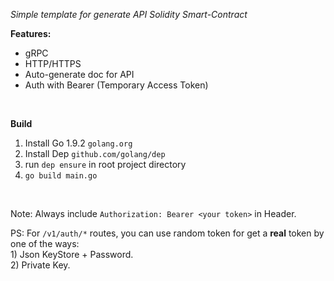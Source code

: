*Simple template for generate API Solidity Smart-Contract*

**Features:**

- gRPC
- HTTP/HTTPS
- Auto-generate doc for API
- Auth with Bearer (Temporary Access Token)

<br>
    
**Build**

1) Install Go 1.9.2 `golang.org`
2) Install Dep `github.com/golang/dep`
3) run `dep ensure` in root project directory
4) `go build main.go`

<br>

Note: Always include ```Authorization: Bearer <your token>``` in Header.

PS: For ```/v1/auth/*``` routes, you can use random token for get a **real** token by one of the ways: <br>
    1) Json KeyStore + Password. <br>
    2) Private Key.
    
